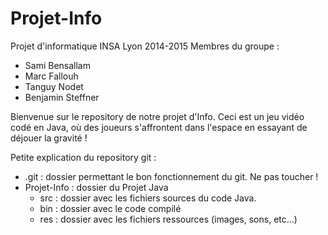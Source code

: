 # Projet-Info
Projet d'informatique INSA Lyon 2014-2015
Membres du groupe :
* Sami Bensallam
* Marc Fallouh
* Tanguy Nodet
* Benjamin Steffner

Bienvenue sur le repository de notre projet d'Info.
Ceci est un jeu vidéo codé en Java, où des joueurs s'affrontent dans l'espace en essayant de déjouer la gravité !

Petite explication du repository git :
* .git : dossier permettant le bon fonctionnement du git. Ne pas toucher !
* Projet-Info : dossier du Projet Java
    * src : dossier avec les fichiers sources du code Java.
    * bin : dossier avec le code compilé
    * res : dossier avec les fichiers ressources (images, sons, etc...)

